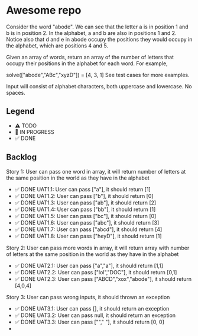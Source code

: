 # Awesome repo

Consider the word "abode". We can see that the letter a is in position 1 and b is in position 2. In the alphabet, a and b are also in positions 1 and 2. Notice also that d and e in abode occupy the positions they would occupy in the alphabet, which are positions 4 and 5.

Given an array of words, return an array of the number of letters that occupy their positions in the alphabet for each word. For example,

solve(["abode","ABc","xyzD"]) = [4, 3, 1]
See test cases for more examples.

Input will consist of alphabet characters, both uppercase and lowercase. No spaces.

## Legend
- ⚠ TODO
- 🚧 IN PROGRESS
- ✅ DONE

## Backlog

Story 1: User can pass one word in array, it will return number of letters at the same position in the world as they have in the alphabet 
- ✅ DONE UAT1.1: User can pass ["a"], it should return [1] 
- ✅ DONE UAT1.2: User can pass ["b"], it should return [0] 
- ✅ DONE UAT1.3: User can pass ["ab"], it should return [2] 
- ✅ DONE UAT1.4: User can pass ["bb"], it should return [1]
- ✅ DONE UAT1.5: User can pass ["bc"], it should return [0]
- ✅ DONE UAT1.6: User can pass ["abc"], it should return [3]
- ✅ DONE UAT1.7: User can pass ["abcd"], it should return [4]
- ✅ DONE UAT1.8: User can pass ["heyD"], it should return [1]

Story 2: User can pass more words in array, it will return array with number of letters at the same position in the world as they have in the alphabet
- ✅ DONE UAT2.1: User can pass ["a","a"], it should return [1,1] 
- ✅ DONE UAT2.2: User can pass ["lol","DOC"], it should return [0,1] 
- ✅ DONE UAT2.3: User can pass ["ABCD","xox","abode"], it should return [4,0,4] 

Story 3: User can pass wrong inputs, it should thrown an exception
- ✅ DONE UAT3.1: User can pass [], it should return an exception
- ✅ DONE UAT3.2: User can pass null, it should return an exception
- ✅ DONE UAT3.3: User can pass [""," "], it should return [0, 0]
- 
